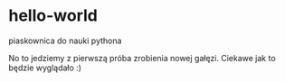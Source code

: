 # hello-world
piaskownica do nauki pythona

No to jedziemy z pierwszą próba zrobienia nowej gałęzi. Ciekawe jak to będzie wyglądało :)
